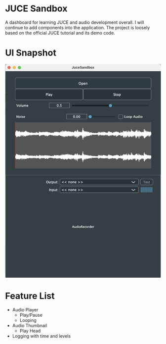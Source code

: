 # JUCE Sandbox
A dashboard for learning JUCE and audio development overall. I will continue to add components into the application. The project is loosely based on the official JUCE tutorial and its demo code. 

# UI Snapshot
![UI Snapshot](Media/ui_screenshot_01092024.png)

# Feature List
- Audio Player
    - Play/Pause
    - Looping
- Audio Thumbnail
    - Play Head
- Logging with time and levels
